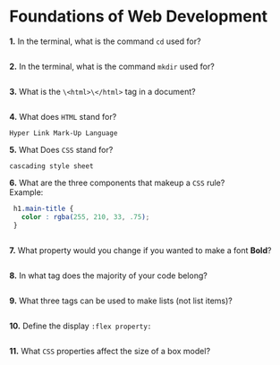 # Foundations of Web Development

**1.** In the terminal, what is the command `cd` used for?
<!-- enter you answer in the space below -->
```The 'cd' command stands for "change directory".

```

**2.** In the terminal, what is the command `mkdir` used for?
<!-- enter you answer in the space below -->
```The 'mkdir' command stands for "make directory".

```

**3.** What is the `\<html>\</html>` tag in a document?
<!-- enter you answer in the space below -->
```HTML element

```

**4.** What does `HTML` stand for?
<!-- enter you answer in the space below -->
```
Hyper Link Mark-Up Language
```

**5.** What Does `CSS` stand for?
<!-- enter you answer in the space below -->
```
cascading style sheet
```

**6.** What are the three components that makeup a `CSS` rule? <br> Example:
```css
 h1.main-title {
   color : rgba(255, 210, 33, .75);
 }
```
<!-- enter you answer in the space below -->
```

```

**7.** What property would you change if you wanted to make a font **Bold**?
<!-- enter you answer in the space below -->
```

```

**8.** In what tag does the majority of your code belong?
<!-- enter you answer in the space below -->
```

```

**9.** What three tags can be used to make lists (not list items)?
<!-- enter you answer in the space below -->
```

```

**10.** Define the display `:flex property:`
<!-- enter you answer in the space below -->
```

```

**11.** What `CSS` properties affect the size of a box model?
<!-- enter you answer in the space below -->
```

```
